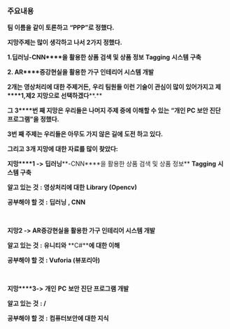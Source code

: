 ### 주요내용

**팀 이름을 같이 토론하고** **“**PPP**”****로 정했다****.**

**지망주제는 많이 생각하고 나서** **2****가지 정했다****.** 

**1.****딥러닝****-CNN****을 활용한 상품 검색 및 상품 정보** **Tagging** **시스템 구축**

**2. AR****증강현실을 활용한 가구 인테리어 시스템 개발**

**2****개는 영상처리에 대한 주제거든****,** **우리 팀원들 이런 기술이 관심이 많이 있어가지고 제****1,****제****2** **지망으로 선택하겠다****.**

**그** **3****번 째 지망은 우리들은 나머지 주제 중에 이해할 수 있는** **“****개인** **PC** **보안  진단 프로그램****”****을 정했다****.** 

 **3****번 째 주제는 우리들은 아무도 가지 않은 길에 도전 하고 있다****.**

**그리고** **3****개 지망에 대한 자료를 많이 찾았다****:**

**지망****1 ->** **딥러닝****-CNN****을 활용한 상품 검색 및 상품 정보** **Tagging** **시스템 구축**

**알고 있는 것** **:** **영상처리에 대한** **Library (Opencv)**

**공부해야 할 것** **:** **딥러닝** **, CNN**

​    

**지망****2 -> AR****증강현실을 활용한 가구 인테리어 시스템 개발**

**알고 있는 것** **:** **유니티와** **C#****에 대한 이해**

**공부해야 할 것** **: Vuforia (****뷰포리아****)**

​    

**지망****3->** **개인**  **PC** **보안 진단 프로그램 개발**

**알고 있는 것** **: /**

**공부해야 할 것** **:** **컴퓨터보안에 대한 지식**